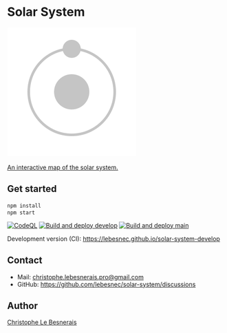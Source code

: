 # Solar System

![logo](/src/assets/logo.svg?raw=true)

[An interactive map of the solar system.](https://lebesnec.github.io/solar-system)

## Get started

    npm install
    npm start    

[![CodeQL](https://github.com/lebesnec/solar-system/actions/workflows/codeql-analysis.yml/badge.svg)](https://github.com/lebesnec/solar-system/actions/workflows/codeql-analysis.yml) [![Build and deploy develop](https://github.com/lebesnec/solar-system/actions/workflows/develop.yml/badge.svg)](https://github.com/lebesnec/solar-system/actions/workflows/develop.yml) [![Build and deploy main](https://github.com/lebesnec/solar-system/actions/workflows/main.yml/badge.svg)](https://github.com/lebesnec/solar-system/actions/workflows/main.yml)

Development version (CI): https://lebesnec.github.io/solar-system-develop

## Contact

- Mail: christophe.lebesnerais.pro@gmail.com
- GitHub: https://github.com/lebesnec/solar-system/discussions

## Author

[Christophe Le Besnerais](https://github.com/lebesnec)
